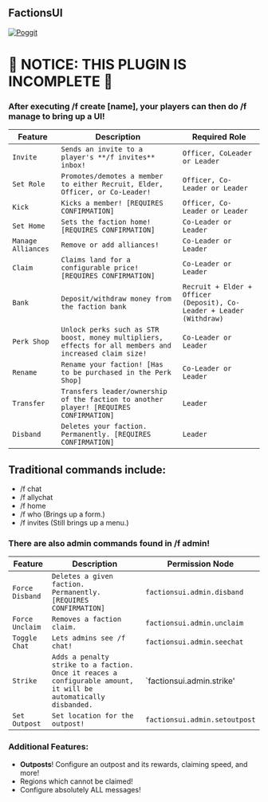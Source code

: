 ## FactionsUI
[![Poggit](https://poggit.pmmp.io/ci.shield/LoreDOTexe/FactionsUI/FactionsUI)](https://poggit.pmmp.io/ci/LoreDOTexe/FactionsUI/FactionsUI)

# 🚨 NOTICE: THIS PLUGIN IS INCOMPLETE 🚨

### After executing /f create [name], your players can then do /f manage to bring up a UI!

| Feature | Description | Required Role |
| --- | --- | --- |
| `Invite` |`Sends an invite to a player's **/f invites** inbox!` | `Officer, CoLeader or Leader` |
| `Set Role` |`Promotes/demotes a member to either Recruit, Elder, Officer, or Co-Leader!` | `Officer, Co-Leader or Leader` |
| `Kick` |`Kicks a member! [REQUIRES CONFIRMATION]` | `Officer, Co-Leader or Leader` |
| `Set Home` |`Sets the faction home! [REQUIRES CONFIRMATION]` | `Co-Leader or Leader` |
| `Manage Alliances` |`Remove or add alliances!` | `Co-Leader or Leader` |
| `Claim` |`Claims land for a configurable price! [REQUIRES CONFIRMATION]` | `Co-Leader or Leader` |
| `Bank` |`Deposit/withdraw money from the faction bank` | `Recruit + Elder + Officer (Deposit), Co-Leader + Leader (Withdraw)` |
| `Perk Shop` |`Unlock perks such as STR boost, money multipliers, effects for all members and increased claim size!` | `Co-Leader or Leader` |
| `Rename` |`Rename your faction! [Has to be purchased in the Perk Shop]` | `Co-Leader or Leader` |
| `Transfer` |`Transfers leader/ownership of the faction to another player! [REQUIRES CONFIRMATION]` | `Leader` |
| `Disband` |`Deletes your faction. Permanently. [REQUIRES CONFIRMATION]` | `Leader` |

## Traditional commands include:
- /f chat
- /f allychat
- /f home
- /f who (Brings up a form.)
- /f invites (Still brings up a menu.)

### There are also admin commands found in /f admin!

| Feature | Description | Permission Node |
| --- | --- | --- |
| `Force Disband` |`Deletes a given faction. Permanently. [REQUIRES CONFIRMATION]` | `factionsui.admin.disband` |
| `Force Unclaim` |`Removes a faction claim.` | `factionsui.admin.unclaim` |
| `Toggle Chat` |`Lets admins see /f chat!` | `factionsui.admin.seechat` |
| `Strike` |`Adds a penalty strike to a faction. Once it reaces a configurable amount, it will be automatically disbanded.` | `factionsui.admin.strike' |
| `Set Outpost` |`Set location for the outpost!` | `factionsui.admin.setoutpost` |

### Additional Features:
- **Outposts**! Configure an outpost and its rewards, claiming speed, and more!
- Regions which cannot be claimed!
- Configure absolutely ALL messages!

